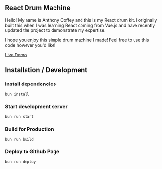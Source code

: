 ## React Drum Machine

Hello! My name is Anthony Coffey and this is my React drum kit. I originally built this when I was learning React coming from Vue.js and have recently updated the project to demonstrate my expertise.

I hope you enjoy this simple drum machine I made! Feel free to use this code however you'd like!

[Live Demo](https://anthonycoffey.github.io/React-Drum-Kit/index.html)

## Installation / Development

### Install dependencies

```$xslt
bun install
```

### Start development server

```$xslt
bun run start
```

### Build for Production

```$xslt
bun run build
```

### Deploy to Github Page

```$xslt
bun run deploy
```
